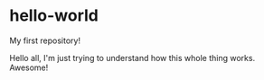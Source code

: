 # hello-world
My first repository! 

Hello all, I'm just trying to understand how this whole thing works.
Awesome!
